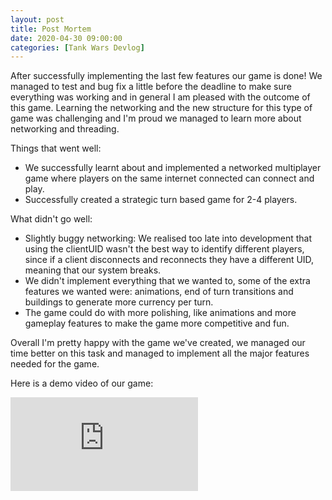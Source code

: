 ```yaml
---
layout: post
title: Post Mortem
date: 2020-04-30 09:00:00
categories: [Tank Wars Devlog]
---
```


After successfully implementing the last few features our game is done! We managed to test and bug fix a little before the deadline to make sure everything was working and in general I am pleased with the outcome of this game. Learning the networking and the new structure for this type of game was challenging and I'm proud we managed to learn more about networking and threading. 

Things that went well:
* We successfully learnt about and implemented a networked multiplayer game where players on the same internet connected can connect and play.
* Successfully created a strategic turn based game for 2-4 players.

What didn't go well:
* Slightly buggy networking: We realised too late into development that using the clientUID wasn't the best way to identify different players, since if a client disconnects and reconnects they have a different UID, meaning that our system breaks. 
* We didn't implement everything that we wanted to, some of the extra features we wanted were: animations, end of turn transitions and buildings to generate more currency per turn.
* The game could do with more polishing, like animations and more gameplay features to make the game more competitive and fun.

Overall I'm pretty happy with the game we've created, we managed our time better on this task and managed to implement all the major features needed for the game. 

Here is a demo video of our game:

<div class="iframe-container">
<iframe src="https://www.youtube.com/embed/zkCfj4FR3hE" frameborder="0" allowfullscreen></iframe>
</div>